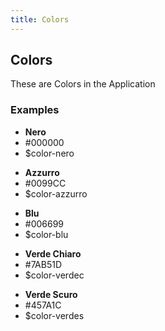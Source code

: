 ```yaml
---
title: Colors
---
```

## Colors
These are Colors in the Application

### Examples
<div class="library__example">
  <div class="library__color-swatch">
    <span class="library__color-swatch__preview" style="background-color: #000000"></span>
    <ul class="library__color-swatch__details">
      <li><strong>Nero</strong></li>
      <li>#000000</li>
      <li>$color-nero</li>
    </ul>
  </div>

  <div class="library__color-swatch">
    <span class="library__color-swatch__preview" style="background-color: #0099CC"></span>
    <ul class="library__color-swatch__details">
      <li><strong>Azzurro</strong></li>
      <li>#0099CC</li>
      <li>$color-azzurro</li>
    </ul>
    <span class="library__color-swatch__preview" style="background-color: #006699"></span>
    <ul class="library__color-swatch__details">
      <li><strong>Blu</strong></li>
      <li>#006699</li>
      <li>$color-blu</li>
    </ul>
  </div>

  <div class="library__color-swatch">
    <span class="library__color-swatch__preview" style="background-color: #7AB51D"></span>
	<ul class="library__color-swatch__details">
      <li><strong>Verde Chiaro</strong></li>
      <li>#7AB51D</li>
      <li>$color-verdec</li>
    </ul>
	<span class="library__color-swatch__preview" style="background-color: #457A1C"></span>
    <ul class="library__color-swatch__details">
      <li><strong>Verde Scuro</strong></li>
      <li>#457A1C</li>
      <li>$color-verdes</li>
    </ul>
  </div>
</div>

